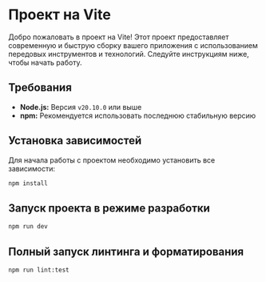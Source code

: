 # Проект на Vite

Добро пожаловать в проект на Vite! Этот проект предоставляет современную и быструю сборку вашего приложения с использованием передовых инструментов и технологий. Следуйте инструкциям ниже, чтобы начать работу.

## Требования

- **Node.js:** Версия `v20.10.0` или выше
- **npm:** Рекомендуется использовать последнюю стабильную версию

## Установка зависимостей

Для начала работы с проектом необходимо установить все зависимости:

```bash
npm install
```

## Запуск проекта в режиме разработки
```bash
npm run dev
```

## Полный запуск линтинга и форматирования

```bash
npm run lint:test
```



